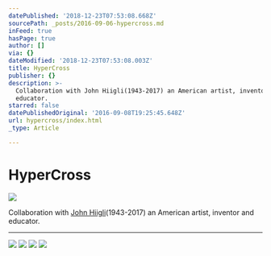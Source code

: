 ```yaml
---
datePublished: '2018-12-23T07:53:08.668Z'
sourcePath: _posts/2016-09-06-hypercross.md
inFeed: true
hasPage: true
author: []
via: {}
dateModified: '2018-12-23T07:53:08.003Z'
title: HyperCross
publisher: {}
description: >-
  Collaboration with John Hiigli(1943-2017) an American artist, inventor and
  educator.
starred: false
datePublishedOriginal: '2016-09-08T19:25:45.648Z'
url: hypercross/index.html
_type: Article

---
```

# HyperCross
![](https://the-grid-user-content.s3-us-west-2.amazonaws.com/8c4bba10-380a-4e46-b8ad-019480735466.png)

Collaboration with [John Hiigli][0](1943-2017) an American artist, inventor and educator.

---

![](https://the-grid-user-content.s3-us-west-2.amazonaws.com/51635605-152c-45bf-a886-c15bf39d7ae1.png)
![](https://the-grid-user-content.s3-us-west-2.amazonaws.com/1966bd92-9ab2-442f-9ecb-ecba96f42678.jpg)
![](https://the-grid-user-content.s3-us-west-2.amazonaws.com/f7716a8e-f63f-488a-99d1-cc376a470462.jpg)
![](https://the-grid-user-content.s3-us-west-2.amazonaws.com/3fcfc0e2-5285-474a-aa94-c8441739089c.png)

[0]: http://www.johnahiigli.com/